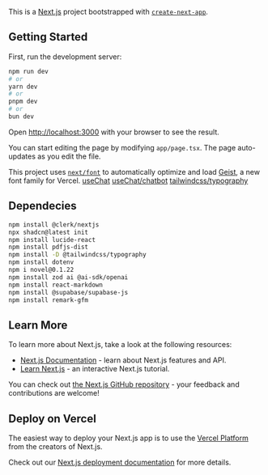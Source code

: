 This is a [Next.js](https://nextjs.org) project bootstrapped with [`create-next-app`](https://nextjs.org/docs/app/api-reference/cli/create-next-app).

## Getting Started

First, run the development server:

```bash
npm run dev
# or
yarn dev
# or
pnpm dev
# or
bun dev
```

Open [http://localhost:3000](http://localhost:3000) with your browser to see the result.

You can start editing the page by modifying `app/page.tsx`. The page auto-updates as you edit the file.

This project uses [`next/font`](https://nextjs.org/docs/app/building-your-application/optimizing/fonts) to automatically optimize and load [Geist](https://vercel.com/font), a new font family for Vercel.
[useChat](https://sdk.vercel.ai/docs/reference/ai-sdk-ui/use-chat)
[useChat/chatbot](https://sdk.vercel.ai/docs/ai-sdk-ui/chatbot)
[tailwindcss/typography](https://github.com/tailwindlabs/tailwindcss-typography.git)

## Dependecies

```bash
npm install @clerk/nextjs
npx shadcn@latest init
npm install lucide-react
npm install pdfjs-dist
npm install -D @tailwindcss/typography
npm install dotenv
npm i novel@0.1.22
npm install zod ai @ai-sdk/openai
npm install react-markdown
npm install @supabase/supabase-js
npm install remark-gfm
```

## Learn More

To learn more about Next.js, take a look at the following resources:

- [Next.js Documentation](https://nextjs.org/docs) - learn about Next.js features and API.
- [Learn Next.js](https://nextjs.org/learn) - an interactive Next.js tutorial.

You can check out [the Next.js GitHub repository](https://github.com/vercel/next.js) - your feedback and contributions are welcome!

## Deploy on Vercel

The easiest way to deploy your Next.js app is to use the [Vercel Platform](https://vercel.com/new?utm_medium=default-template&filter=next.js&utm_source=create-next-app&utm_campaign=create-next-app-readme) from the creators of Next.js.

Check out our [Next.js deployment documentation](https://nextjs.org/docs/app/building-your-application/deploying) for more details.
